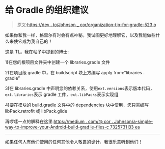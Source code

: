 # 给 Gradle 的组织建议

> 原文:[https://dev . to/Johnson _ cor/organization-tip-for-gradle-523 o](https://dev.to/johnson_cor/organizational-tip-for-gradle-523o)

如果你和我一样，格雷尔有时会有点神秘。我试图更好地理解它，以及我能做些什么来使它成为我自己的！

这是 TL。我在帖子中提到的博士:

1)在您的根项目文件夹中创建一个 libraries.gradle 文件

2)在项目级 gradle 中，在 buildscript 块上方编写 apply from:“libraries . gradle”

3)在 libraries.gradle 中声明您的依赖关系，使用`ext.versions`表示版本代码，`ext.libraries`表示 gradle 工件，`ext.libPacks`表示实现组

4)要在模块的 build.gradle 文件中的 dependencies 块中使用，您只需编写 libPack.retrofit 或 libPack.glide

再啰嗦一点的解释在这里:[https://medium . com/@ cor . Johnson/a-simple-way-to-improve-your-Android-build-grad le-files-c 7325731 B3 ea](https://medium.com/@cor.johnson/a-simple-way-to-improve-your-android-build-gradle-files-c7325731b3ea)

* * *

如果任何人有他们使用的任何其他令人敬畏的诡计，我很乐意听到他们！
